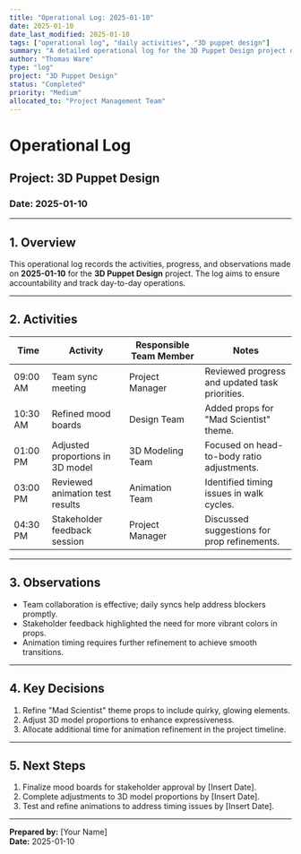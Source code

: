 ```yaml
---
title: "Operational Log: 2025-01-10"
date: 2025-01-10
date_last_modified: 2025-01-10
tags: ["operational log", "daily activities", "3D puppet design"]
summary: "A detailed operational log for the 3D Puppet Design project on 2025-01-10, documenting activities, observations, and key decisions."
author: "Thomas Ware"
type: "log"
project: "3D Puppet Design"
status: "Completed"
priority: "Medium"
allocated_to: "Project Management Team"
---
```

# **Operational Log**

## **Project:** 3D Puppet Design
### **Date:** 2025-01-10

---

## **1. Overview**
This operational log records the activities, progress, and observations made on **2025-01-10** for the **3D Puppet Design** project. The log aims to ensure accountability and track day-to-day operations.

---

## **2. Activities**

| **Time**       | **Activity**                             | **Responsible Team Member** | **Notes**                                      |
|----------------|------------------------------------------|-----------------------------|-----------------------------------------------|
| 09:00 AM       | Team sync meeting                       | Project Manager             | Reviewed progress and updated task priorities.|
| 10:30 AM       | Refined mood boards                     | Design Team                 | Added props for "Mad Scientist" theme.       |
| 01:00 PM       | Adjusted proportions in 3D model        | 3D Modeling Team            | Focused on head-to-body ratio adjustments.    |
| 03:00 PM       | Reviewed animation test results         | Animation Team              | Identified timing issues in walk cycles.      |
| 04:30 PM       | Stakeholder feedback session            | Project Manager             | Discussed suggestions for prop refinements.   |

---

## **3. Observations**
- Team collaboration is effective; daily syncs help address blockers promptly.
- Stakeholder feedback highlighted the need for more vibrant colors in props.
- Animation timing requires further refinement to achieve smooth transitions.

---

## **4. Key Decisions**
1. Refine "Mad Scientist" theme props to include quirky, glowing elements.
2. Adjust 3D model proportions to enhance expressiveness.
3. Allocate additional time for animation refinement in the project timeline.

---

## **5. Next Steps**
1. Finalize mood boards for stakeholder approval by [Insert Date].
2. Complete adjustments to 3D model proportions by [Insert Date].
3. Test and refine animations to address timing issues by [Insert Date].

---

**Prepared by:** [Your Name]  
**Date:** 2025-01-10

